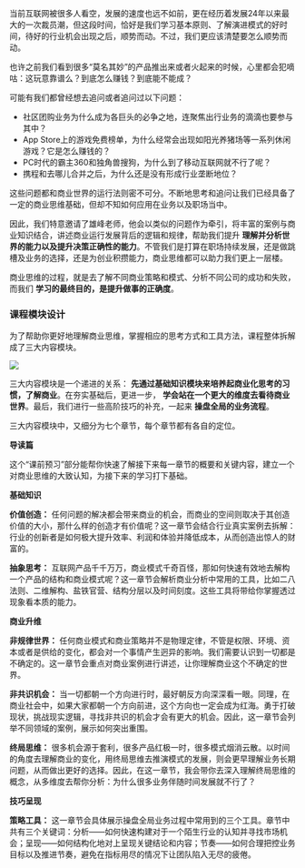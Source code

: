当前互联网被很多人看空，发展的速度也远不如前，更在经历着发展24年以来最大的一次裁员潮，但这段时间，恰好是我们学习基本原则、了解演进模式的好时间，待好的行业机会出现之后，顺势而动。不过，我们更应该清楚要怎么顺势而动。

也许之前我们看到很多“莫名其妙”的产品推出来或者火起来的时候，心里都会犯嘀咕：这玩意靠谱么？到底怎么赚钱？到底能不能成？

可能有我们都曾经想去追问或者追问过以下问题：

- 社区团购业务为什么成为各巨头的必争之地，连聚焦出行业务的滴滴也要参与其中？
- App Store上的游戏免费榜单，为什么经常会出现如阳光养猪场等一系列休闲游戏？它是怎么赚钱的？
- PC时代的霸主360和独角兽搜狗，为什么到了移动互联网就不行了呢？
- 携程和去哪儿合并之后，为什么还是没有形成行业垄断地位？

这些问题都和商业世界的运行法则密不可分。不断地思考和追问让我们已经具备了一定的商业思维基础，但却不知如何应用在业务以及职场当中。

因此，我们特意邀请了雄峰老师，他会以类似的问题作为牵引，将丰富的案例与商业知识结合，讲述商业运行发展背后的逻辑和规律，帮助我们提升 **理解并分析世界的能力以及提升决策正确性的能力**。不管我们是打算在职场持续发展，还是做跳槽及业务的选择，还是为创业积攒能力，商业思维都可以助力我们更上一层楼。

商业思维的过程，就是去了解不同商业策略和模式、分析不同公司的成功和失败，而我们 **学习的最终目的，是提升做事的正确度**。

### 课程模块设计

为了帮助你更好地理解商业思维，掌握相应的思考方式和工具方法，课程整体拆解成了三大内容模块。

![](https://static001.geekbang.org/resource/image/f2/36/f28f5a01d3d3cfa683ef9889fb5df836.jpg)

三大内容模块是一个递进的关系： **先通过基础知识模块来培养起商业化思考的习惯，了解商业**。在夯实基础后，更进一步， **学会站在一个更大的维度去看待商业世界**。最后，我们进行一些高阶技巧的补充，一起来 **操盘全局的业务流程**。

三大内容模块中，又细分为七个章节，每个章节都有各自的定位。

**导读篇**

这个“课前预习”部分能帮你快速了解接下来每一章节的概要和关键内容，建立一个对商业思维的大致认知，为接下来的学习打下基础。

**基础知识**

**价值创造：** 任何问题的解决都会带来商业的机会，而商业的空间则取决于其创造价值的大小，那什么样的创造才有价值呢？这一章节会结合行业真实案例去拆解：行业的创新者是如何极大提升效率、利润和体验并降低成本，从而创造出惊人的财富的。

**抽象思考：** 互联网产品千千万万，商业模式千奇百怪，那如何快速有效地去解构一个产品的结构和商业模式呢？这一章节会解析商业分析中常用的工具，比如二八法则、二维解构、盐铁官营、结构分层以及时间刻度。这些工具将带给你掌握透过现象看本质的能力。

**商业升维**

**非规律世界：** 任何商业模式和商业策略并不是物理定律，不管是权限、环境、资本或者是供给的变化，都会对一个事情产生迥异的影响。我们需要认识到一切都是不确定的。这一章节会重点对商业案例进行讲述，让你理解商业这个不确定的世界。

**非共识机会：** 当一切都朝一个方向进行时，最好朝反方向深深看一眼。同理，在商业社会中，如果大家都朝一个方向前进，这个方向也一定会成为红海。勇于打破现状，挑战现实逻辑，寻找非共识的机会才会有更大的机会。因此，这一章节会列举不同领域的案例，展示如何突出重围。

**终局思维：** 很多机会源于套利，很多产品红极一时，很多模式烟消云散。以时间的角度去理解商业的变化，用终局思维去推演模式的发展，则会更早理解业务长期问题，从而做出更好的选择。因此，在这一章节，我会带你去深入理解终局思维的概念，从多维度去帮你分析：为什么很多业务伴随时间发展就不行了？

**技巧呈现**

**策略工具：** 这一章节会具体展示操盘全局业务过程中常用到的三个工具。章节中共有三个关键词：分析——如何快速构建对于一个陌生行业的认知并寻找市场机会；呈现——如何结构化地对上呈现关键结论和内容；节奏——如何合理把控业务目标以及推进节奏，避免在指标用尽的情况下让团队陷入无尽的疲倦。